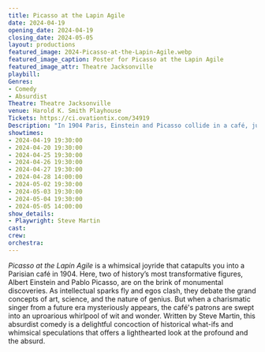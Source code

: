 ```yaml
---
title: Picasso at the Lapin Agile
date: 2024-04-19
opening_date: 2024-04-19
closing_date: 2024-05-05
layout: productions
featured_image: 2024-Picasso-at-the-Lapin-Agile.webp
featured_image_caption: Poster for Picasso at the Lapin Agile
featured_image_attr: Theatre Jacksonville
playbill:
Genres:
- Comedy
- Absurdist
Theatre: Theatre Jacksonville
venue: Harold K. Smith Playhouse
Tickets: https://ci.ovationtix.com/34919
Description: "In 1904 Paris, Einstein and Picasso collide in a café, just before their groundbreaking work reshapes the world. As they spar over big ideas, a time-warped singer joins, adding a twist of the unexpected."
showtimes:
- 2024-04-19 19:30:00
- 2024-04-20 19:30:00
- 2024-04-25 19:30:00
- 2024-04-26 19:30:00
- 2024-04-27 19:30:00
- 2024-04-28 14:00:00
- 2024-05-02 19:30:00
- 2024-05-03 19:30:00
- 2024-05-04 19:30:00
- 2024-05-05 14:00:00
show_details:
- Playwright: Steve Martin
cast:
crew:
orchestra:
---
```

*Picasso at the Lapin Agile* is a whimsical joyride that catapults you into a Parisian café in 1904. Here, two of history’s most transformative figures, Albert Einstein and Pablo Picasso, are on the brink of monumental discoveries. As intellectual sparks fly and egos clash, they debate the grand concepts of art, science, and the nature of genius. But when a charismatic singer from a future era mysteriously appears, the café's patrons are swept into an uproarious whirlpool of wit and wonder. Written by Steve Martin, this absurdist comedy is a delightful concoction of historical what-ifs and whimsical speculations that offers a lighthearted look at the profound and the absurd.